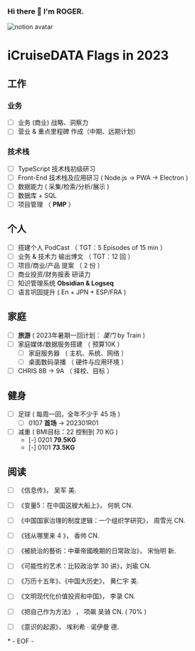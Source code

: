 ### Hi there 👋 I'm ROGER. 

![notion avatar](https://notion-avatar.vercel.app/api/img/eyJmYWNlIjo2LCJub3NlIjozLCJtb3V0aCI6MTAsImV5ZXMiOjYsImV5ZWJyb3dzIjoxMCwiZ2xhc3NlcyI6MiwiaGFpciI6MTQsImFjY2Vzc29yaWVzIjowLCJkZXRhaWxzIjowLCJiZWFyZCI6MH0=)

<!--
**5iCruise/5iCruise** is a ✨ _special_ ✨ repository because its `README.md` (this file) appears on your GitHub profile.

Here are some ideas to get you started:

- 🔭 I’m currently working on ...
- 🌱 I’m currently learning ...
- 👯 I’m looking to collaborate on ...
- 🤔 I’m looking for help with ...
- 💬 Ask me about ...
- 📫 How to reach me: ...
- 😄 Pronouns: ...
- ⚡ Fun fact: ...
-->

# iCruiseDATA Flags in 2023  

## 工作  
### 业务  
- [ ] 业务 (商业) 战略、洞察力  
- [ ] 营业 & 重点里程碑 作成（中期、远期计划）   

### 技术栈   
- [ ] TypeScript 技术栈初级研习   
- [ ] Front-End 技术栈及应用研习 ( Node.js → PWA → Electron )    
- [ ] 数据能力 ( 采集/检索/分析/展示 )        
- [ ] 数据库 + SQL          
- [ ] 项目管理  （ **PMP** ）    

## 个人  
- [ ] 搭建个人 PodCast （ TGT：5 Episodes of 15 min ）     
- [ ] 业务 & 技术力 输出博文 （ TGT：12 回 ）     
- [ ] 项目/商业/产品 提案 （ 2 份 ）   
- [ ] 商业投资/财务报表 研读力   
- [ ] 知识管理系统 **Obsidian & Logseq**    
- [ ] 语言巩固提升 ( En + JPN + ESP/FRA )   

## 家庭  
- [ ] **旅游** ( 2023年暑期一回计划： *厦门* by Train )  
- [ ] 家庭媒体/数据服务搭建 （ 预算10K ）   
    - [ ] 家庭服务器 （ 主机、系统、网络 ） 
    - [ ] 桌面数码录播  （ 硬件与应用环境 ）    
- [ ] CHRIS 8B → 9A （ 择校、目标 ）  

## 健身  
- [ ] 足球 ( 每周一回，全年不少于 45 场 )  
    - [ ] 0107  **首场**  →  202301R01    
- [ ] 减重 ( BMI目标：22  控制到 70 KG )  
    - [-] 0201 **79.5KG**    
    - [-] 0101 **73.5KG**    

## 阅读  
- [ ] 《信息传》， 吴军  美.   
- [ ] 《变量5：在中国这艘大船上》， 何帆  CN.    
- [ ] 《中国国家治理的制度逻辑：一个组织学研究》， 周雪光  CN.     
- [ ] 《钱从哪里来 4 》， 香帅  CN.   
- [ ] 《被統治的藝術：中華帝國晚期的日常政治》， 宋怡明  新.  
- [ ] 《可能性的艺术：比较政治学 30 讲》，刘瑜  CN.  
- [ ] 《万历十五年》、《中国大历史》， 黄仁宇  美.     
- [ ] 《文明现代化价值投资和中国》， 李录  CN.      
- [ ] 《把自己作为方法》 ， 项飙 吴骑  CN.  ( 70% )        
- [ ] 《意识的起源》， 埃利希 · 诺伊曼  德.      


\* - EOF - 
